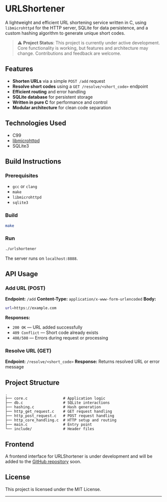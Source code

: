 
# URLShortener

A lightweight and efficient URL shortening service written in C, using `libmicrohttpd` for the HTTP server, SQLite for data persistence, and a custom hashing algorithm to generate unique short codes.

> ⚠️ **Project Status**: This project is currently under active development. Core functionality is working, but features and architecture may change. Contributions and feedback are welcome.

## Features

* **Shorten URLs** via a simple `POST /add` request
* **Resolve short codes** using a `GET /resolve/<short_code>` endpoint
* **Efficient routing** and error handling
* **SQLite database** for persistent storage
* **Written in pure C** for performance and control
* **Modular architecture** for clean code separation

## Technologies Used

* C99
* [libmicrohttpd](https://www.gnu.org/software/libmicrohttpd/)
* SQLite3

## Build Instructions

### Prerequisites

* `gcc` or `clang`
* `make`
* `libmicrohttpd`
* `sqlite3`

### Build

```bash
make
```

### Run

```bash
./urlshortener
```

The server runs on `localhost:8888`.

## API Usage

### Add URL (POST)

**Endpoint:** `/add`
**Content-Type:** `application/x-www-form-urlencoded`
**Body:**

```bash
url=https://example.com
```

**Responses:**

* `200 OK` — URL added successfully
* `409 Conflict` — Short code already exists
* `400/500` — Errors during request or processing

### Resolve URL (GET)

**Endpoint:** `/resolve/<short_code>`
**Response:** Returns resolved URL or error message

## Project Structure

```
.
├── core.c                # Application logic
├── db.c                  # SQLite interactions
├── hashing.c             # Hash generation
├── http_get_request.c    # GET request handling
├── http_post_request.c   # POST request handling
├── http_core_handling.c  # HTTP setup and routing
├── main.c                # Entry point
└── include/              # Header files
```

## Frontend

A frontend interface for URLShortener is under development and will be added to the [GitHub repository](https://github.com/n4tas/URLShortener) soon.

## License

This project is licensed under the MIT License.

-------
